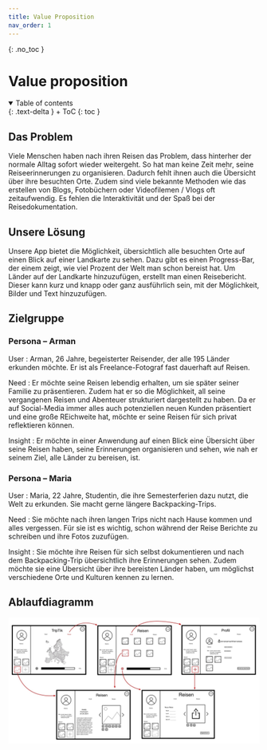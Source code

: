 ```yaml
---
title: Value Proposition
nav_order: 1
---
```


{: .no_toc }
# Value proposition

<details open markdown="block">
{: .text-delta }
<summary>Table of contents</summary>
+ ToC
{: toc }
</details>

## Das Problem

Viele Menschen haben nach ihren Reisen das Problem, dass hinterher der normale Alltag sofort wieder weitergeht. So hat man keine Zeit mehr, seine Reiseerinnerungen zu organisieren. Dadurch fehlt ihnen auch die Übersicht über ihre besuchten Orte. Zudem sind viele bekannte Methoden wie das erstellen von Blogs, Fotobüchern oder Videofilemen / Vlogs oft zeitaufwendig. Es fehlen die Interaktivität und der Spaß bei der Reisedokumentation.

## Unsere Lösung

Unsere App bietet die Möglichkeit, übersichtlich alle besuchten Orte auf einen Blick auf einer Landkarte zu sehen. Dazu gibt es einen Progress-Bar, der einem zeigt, wie viel Prozent der Welt man schon bereist hat. Um Länder auf der Landkarte hinzuzufügen, erstellt man einen Reisebericht. Dieser kann kurz und knapp oder ganz ausführlich sein, mit der Möglichkeit, Bilder und Text hinzuzufügen.

## Zielgruppe

### Persona – Arman

User
: Arman, 26 Jahre, begeisterter Reisender, der alle 195 Länder erkunden möchte. Er ist als Freelance-Fotograf fast dauerhaft auf Reisen.

Need
: Er möchte seine Reisen lebendig erhalten, um sie später seiner Familie zu präsentieren. Zudem hat er so die Möglichkeit, all seine vergangenen Reisen und Abenteuer strukturiert dargestellt zu haben. Da er auf Social-Media immer alles auch potenziellen neuen Kunden präsentiert und eine große REichweite hat, möchte er seine Reisen für sich privat reflektieren können.

Insight
: Er möchte in einer Anwendung auf einen Blick eine Übersicht über seine Reisen haben, seine Erinnerungen organisieren und sehen, wie nah er seinem Ziel, alle Länder zu bereisen, ist.

### Persona – Maria

User
: Maria, 22 Jahre, Studentin, die ihre Semesterferien dazu nutzt, die Welt zu erkunden. Sie macht gerne längere Backpacking-Trips.

Need
: Sie möchte nach ihren langen Trips nicht nach Hause kommen und alles vergessen. Für sie ist es wichtig, schon während der Reise Berichte zu schreiben und ihre Fotos zuzufügen.

Insight
: Sie möchte ihre Reisen für sich selbst dokumentieren und nach dem Backpacking-Trip übersichtlich ihre Erinnerungen sehen. Zudem möchte sie eine Übersicht über ihre bereisten Länder haben, um möglichst verschiedene Orte und Kulturen kennen zu lernen.

## Ablaufdiagramm

![Ablaufdiagramm TripTik](assets/images/Ablaufdiagramm.jpg "Ablaufdiagramm")